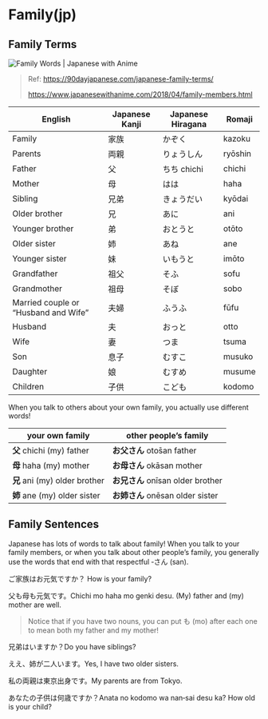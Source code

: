# Family(jp)

## Family Terms

![Family Words | Japanese with Anime](https://3.bp.blogspot.com/--6EI9YWouFI/WtF3QFqr0NI/AAAAAAAACqs/BIRmi2a0_bMIuNTKkI4rTfQ0yr_VYhEIwCK4BGAYYCw/w1200-h630-p-k-no-nu/family-members-japanese.png)

> Ref: https://90dayjapanese.com/japanese-family-terms/
>
> https://www.japanesewithanime.com/2018/04/family-members.html

| English                              | Japanese Kanji | Japanese Hiragana | Romaji  |
| ------------------------------------ | -------------- | ----------------- | ------- |
| Family                               | 家族           | かぞく            | kazoku  |
| Parents                              | 両親           | りょうしん        | ryōshin |
| Father                               | 父             | ちち chichi       | chichi  |
| Mother                               | 母             | はは              | haha    |
| Sibling                              | 兄弟           | きょうだい        | kyōdai  |
| Older brother                        | 兄             | あに              | ani     |
| Younger brother                      | 弟             | おとうと          | otōto   |
| Older sister                         | 姉             | あね              | ane     |
| Younger sister                       | 妹             | いもうと          | imōto   |
| Grandfather                          | 祖父           | そふ              | sofu    |
| Grandmother                          | 祖母           | そぼ              | sobo    |
| Married couple or “Husband and Wife” | 夫婦           | ふうふ            | fūfu    |
| Husband                              | 夫             | おっと            | otto    |
| Wife                                 | 妻             | つま              | tsuma   |
| Son                                  | 息子           | むすこ            | musuko  |
| Daughter                             | 娘             | むすめ            | musume  |
| Children                             | 子供           | こども            | kodomo  |

When you talk to others about your own family, you actually use different words! 

| your own family               | other people’s family             |
| ----------------------------- | --------------------------------- |
| **父** chichi (my) father     | **お父さん** otо̄san father        |
| **母** haha (my) mother       | **お母さん** okāsan mother        |
| **兄** ani (my) older brother | **お兄さん** onīsan older brother |
| **姉** ane (my) older sister  | **お姉さん** onēsan older sister  |

## Family Sentences

Japanese has lots of words to talk about family! When you talk to your family members, or when you talk about other people’s family, you generally use the words that end with that respectful ‑さん (san).

ご家族はお元気ですか？ How is your family?

父も母も元気です。Chichi mo haha mo genki desu.
(My) father and (my) mother are well.

> Notice that if you have two nouns, you can put も  (mo) after each one to mean both my father and my mother!

兄弟はいますか？Do you have siblings?

ええ、姉が二人います。Yes, I have two older sisters.

私の両親は東京出身です。My parents are from Tokyo.



あなたの子供は何歳ですか？Anata no kodomo wa nan‑sai desu ka?
How old is your child?